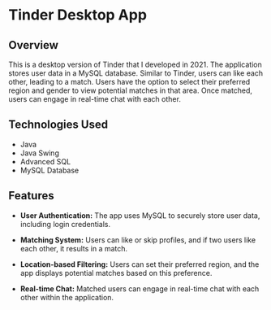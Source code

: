 # Tinder Desktop App

## Overview

This is a desktop version of Tinder that I developed in 2021. The application stores user data in a MySQL database. Similar to Tinder, users can like each other, leading to a match. Users have the option to select their preferred region and gender to view potential matches in that area. Once matched, users can engage in real-time chat with each other.

## Technologies Used

- Java
- Java Swing
- Advanced SQL
- MySQL Database

## Features

- **User Authentication:**
  The app uses MySQL to securely store user data, including login credentials.

- **Matching System:**
  Users can like or skip profiles, and if two users like each other, it results in a match.

- **Location-based Filtering:**
  Users can set their preferred region, and the app displays potential matches based on this preference.

- **Real-time Chat:**
  Matched users can engage in real-time chat with each other within the application.


